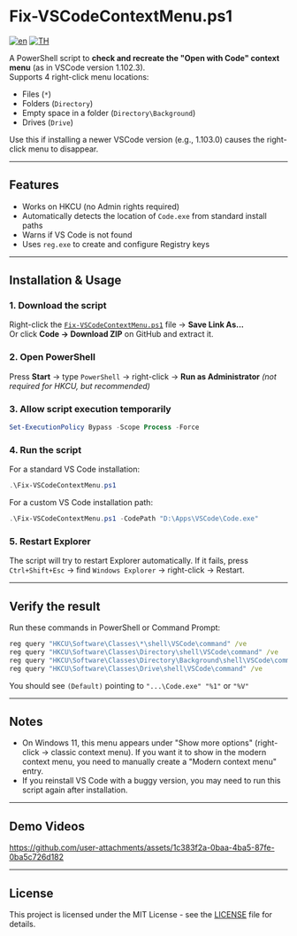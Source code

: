 # Fix-VSCodeContextMenu.ps1

[![en](https://img.shields.io/badge/lang-en-red.svg)](https://github.com/rathanon-dev/Fix-VSCodeContextMenu/blob/main/README.md)
[![TH](https://img.shields.io/badge/lang-th-green.svg)](https://github.com/rathanon-dev/Fix-VSCodeContextMenu/blob/main/README.th.md)

A PowerShell script to **check and recreate the "Open with Code" context menu** (as in VSCode version 1.102.3).  
Supports 4 right-click menu locations:
- Files (`*`)
- Folders (`Directory`)
- Empty space in a folder (`Directory\Background`)
- Drives (`Drive`)

Use this if installing a newer VSCode version (e.g., 1.103.0) causes the right-click menu to disappear.

---

## Features
- Works on HKCU (no Admin rights required)
- Automatically detects the location of `Code.exe` from standard install paths
- Warns if VS Code is not found
- Uses `reg.exe` to create and configure Registry keys

---

## Installation & Usage

### 1. Download the script
Right-click the [`Fix-VSCodeContextMenu.ps1`](Fix-VSCodeContextMenu.ps1) file → **Save Link As...**  
Or click **Code → Download ZIP** on GitHub and extract it.

### 2. Open PowerShell
Press **Start** → type `PowerShell` → right-click → **Run as Administrator** *(not required for HKCU, but recommended)*

### 3. Allow script execution temporarily
```powershell
Set-ExecutionPolicy Bypass -Scope Process -Force
```

### 4. Run the script
For a standard VS Code installation:
```powershell
.\Fix-VSCodeContextMenu.ps1
```

For a custom VS Code installation path:
```powershell
.\Fix-VSCodeContextMenu.ps1 -CodePath "D:\Apps\VSCode\Code.exe"
```

### 5. Restart Explorer
The script will try to restart Explorer automatically.
If it fails, press `Ctrl+Shift+Esc` → find `Windows Explorer` → right-click → Restart.

---

## Verify the result
Run these commands in PowerShell or Command Prompt:

```cmd
reg query "HKCU\Software\Classes\*\shell\VSCode\command" /ve
reg query "HKCU\Software\Classes\Directory\shell\VSCode\command" /ve
reg query "HKCU\Software\Classes\Directory\Background\shell\VSCode\command" /ve
reg query "HKCU\Software\Classes\Drive\shell\VSCode\command" /ve
```

You should see `(Default)` pointing to `"...\Code.exe" "%1"` or `"%V"`

---

## Notes
- On Windows 11, this menu appears under "Show more options" (right-click → classic context menu).
If you want it to show in the modern context menu, you need to manually create a "Modern context menu" entry.
- If you reinstall VS Code with a buggy version, you may need to run this script again after installation.

---
## Demo Videos
https://github.com/user-attachments/assets/1c383f2a-0baa-4ba5-87fe-0ba5c726d182

---
## License
This project is licensed under the MIT License - see the [LICENSE](LICENSE) file for details.
